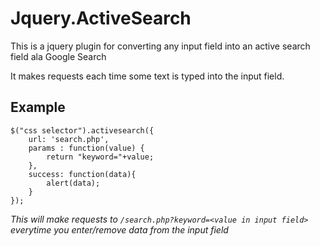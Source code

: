 Jquery.ActiveSearch
===================

This is a jquery plugin for converting any input field into an active search field ala Google Search

It makes requests each time some text is typed into the input field.

Example
--------

	$("css selector").activesearch({ 
		url: 'search.php',
		params : function(value) {
			return "keyword="+value;
		},
		success: function(data){
			alert(data);
		}
	});

*This will make requests to `/search.php?keyword=<value in input field>` everytime you enter/remove data from the input field*